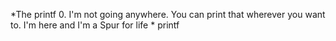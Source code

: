 *The printf 0. I'm not going anywhere. You can print that wherever you want to. I'm here and I'm a Spur for life * printf
